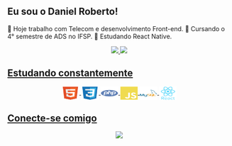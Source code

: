 ## Eu sou o Daniel Roberto!

🔭 Hoje trabalho com Telecom e desenvolvimento Front-end.
🌱 Cursando o 4° semestre de ADS no IFSP.
🌱 Estudando React Native.

<div align="center">
  <a href="https://github.com/DanielRoberto72">
  <img height="180em" src="https://github-readme-stats.vercel.app/api?username=DanielRoberto72&show_icons=true&theme=dark&include_all_commits=true"/>
  <img height="180em" src="https://github-readme-stats.vercel.app/api/top-langs/?username=DanielRoberto72&layout=compact&langs_count=7&theme=dark"/><br>
</div>
  
  ## Estudando constantemente
  <div align="center">
  
  <img align="center" alt="HTML" height="30" width="40" src="https://raw.githubusercontent.com/devicons/devicon/master/icons/html5/html5-original.svg">
  <img align="center" alt="CSS" height="30" width="40" src="https://raw.githubusercontent.com/devicons/devicon/master/icons/css3/css3-original.svg">
  <img align="center" alt="Php" height="30" width="40" src="https://raw.githubusercontent.com/devicons/devicon/master//icons/php/php-plain.svg" >
  <img align="center" alt="Js" height="30" width="40" src="https://raw.githubusercontent.com/devicons/devicon/master/icons/javascript/javascript-plain.svg">
  <img align="center" alt="Mysql" height="30" width="40" src="https://raw.githubusercontent.com/devicons/devicon/master/icons/mysql/mysql-original-wordmark.svg" >
  <img align="center" alt="Mysql" height="30" width="40" src="https://raw.githubusercontent.com/devicons/devicon/master/icons/react/react-original-wordmark.svg" >
</div>
  
   ## Conecte-se comigo
  <div align="center">
    <a href="https://www.linkedin.com/in/daniel-roberto-b047aa216" target="_blank"><img src="https://img.shields.io/badge/-LinkedIn-%230077B5?style=for-the-badge&logo=linkedin&logoColor=white" target="_blank"></a> 
  </div>
